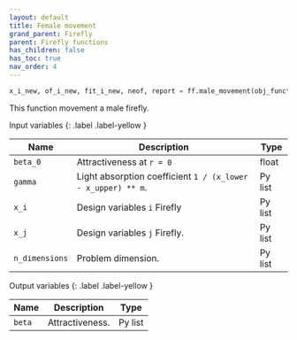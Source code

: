 ```yaml
---
layout: default
title: Female movement
grand_parent: Firefly
parent: Firefly functions
has_children: false
has_toc: true
nav_order: 4
---
```


<!--Don't delete ths script-->
<script src = "https://polyfill.io/v3/polyfill.min.js?features=es6"></script>
<script id = "MathJax-script" async src="https://cdn.jsdelivr.net/npm/mathjax@3/es5/tex-mml-chtml.js"></script>
<!--Don't delete ths script-->

```python
x_i_new, of_i_new, fit_i_new, neof, report = ff.male_movement(obj_function, 1, [1, 1], [0, 0], 0, [1, 1], 1, [-1, -1], 2, 2, [-5, -5],[5, 5])
```

<p align="justify">
This function movement a male firefly.
</p>

Input variables
{: .label .label-yellow }

<table style = "width:100%">
    <thead>
      <tr>
        <th>Name</th>
        <th>Description</th>
        <th>Type</th>
      </tr>
    </thead>
    <tr>
        <td><code>beta_0</code></td>
        <td>Attractiveness at <code>r = 0</code></td>
        <td>float</td>
    </tr>
    <tr>
        <td><code>gamma</code></td>
        <td>Light absorption coefficient  <code>1 / (x_lower - x_upper) ** m</code>.</td>
        <td>Py list</td>
    </tr>
     <tr>
        <td><code>x_i</code></td>
        <td>Design variables <code>i</code> Firefly</td>
        <td>Py list</td>
    </tr>
     <tr>
        <td><code>x_j</code></td>
        <td>Design variables <code>j</code> Firefly.</td>
        <td>Py list</td>
    </tr>
     <tr>
        <td><code>n_dimensions</code></td>
        <td>Problem dimension.</td>
        <td>Py list</td>
    </tr>
</table>

Output variables
{: .label .label-yellow }

<table style = "width:100%">
    <thead>
      <tr>
        <th>Name</th>
        <th>Description</th>
        <th>Type</th>
      </tr>
    </thead>
    <tr>
        <td><code>beta</code></td>
        <td>Attractiveness.</td>
        <td>Py list</td>
    </tr>
</table>
